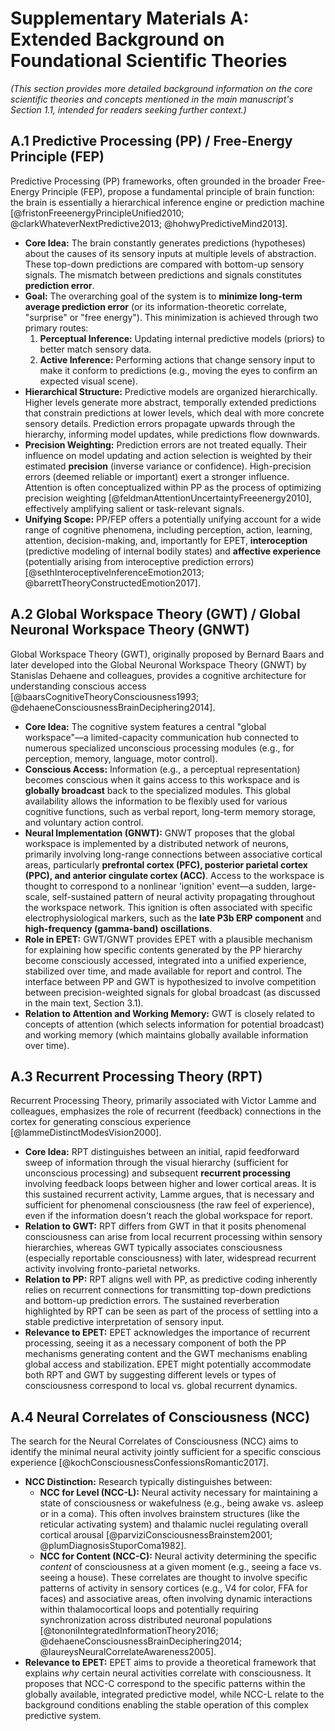 # Supplementary Materials A: Extended Background on Foundational Scientific Theories

*(This section provides more detailed background information on the core scientific theories and concepts mentioned in the main manuscript's Section 1.1, intended for readers seeking further context.)*

## A.1 Predictive Processing (PP) / Free-Energy Principle (FEP)

Predictive Processing (PP) frameworks, often grounded in the broader Free-Energy Principle (FEP), propose a fundamental principle of brain function: the brain is essentially a hierarchical inference engine or prediction machine [@fristonFreeenergyPrincipleUnified2010; @clarkWhateverNextPredictive2013; @hohwyPredictiveMind2013].

*   **Core Idea:** The brain constantly generates predictions (hypotheses) about the causes of its sensory inputs at multiple levels of abstraction. These top-down predictions are compared with bottom-up sensory signals. The mismatch between predictions and signals constitutes **prediction error**.
*   **Goal:** The overarching goal of the system is to **minimize long-term average prediction error** (or its information-theoretic correlate, "surprise" or "free energy"). This minimization is achieved through two primary routes:
    1.  **Perceptual Inference:** Updating internal predictive models (priors) to better match sensory data.
    2.  **Active Inference:** Performing actions that change sensory input to make it conform to predictions (e.g., moving the eyes to confirm an expected visual scene).
*   **Hierarchical Structure:** Predictive models are organized hierarchically. Higher levels generate more abstract, temporally extended predictions that constrain predictions at lower levels, which deal with more concrete sensory details. Prediction errors propagate upwards through the hierarchy, informing model updates, while predictions flow downwards.
*   **Precision Weighting:** Prediction errors are not treated equally. Their influence on model updating and action selection is weighted by their estimated **precision** (inverse variance or confidence). High-precision errors (deemed reliable or important) exert a stronger influence. Attention is often conceptualized within PP as the process of optimizing precision weighting [@feldmanAttentionUncertaintyFreeenergy2010], effectively amplifying salient or task-relevant signals.
*   **Unifying Scope:** PP/FEP offers a potentially unifying account for a wide range of cognitive phenomena, including perception, action, learning, attention, decision-making, and, importantly for EPET, **interoception** (predictive modeling of internal bodily states) and **affective experience** (potentially arising from interoceptive prediction errors) [@sethInteroceptiveInferenceEmotion2013; @barrettTheoryConstructedEmotion2017].

## A.2 Global Workspace Theory (GWT) / Global Neuronal Workspace Theory (GNWT)

Global Workspace Theory (GWT), originally proposed by Bernard Baars and later developed into the Global Neuronal Workspace Theory (GNWT) by Stanislas Dehaene and colleagues, provides a cognitive architecture for understanding conscious access [@baarsCognitiveTheoryConsciousness1993; @dehaeneConsciousnessBrainDeciphering2014].

*   **Core Idea:** The cognitive system features a central "global workspace"—a limited-capacity communication hub connected to numerous specialized unconscious processing modules (e.g., for perception, memory, language, motor control).
*   **Conscious Access:** Information (e.g., a perceptual representation) becomes conscious when it gains access to this workspace and is **globally broadcast** back to the specialized modules. This global availability allows the information to be flexibly used for various cognitive functions, such as verbal report, long-term memory storage, and voluntary action control.
*   **Neural Implementation (GNWT):** GNWT proposes that the global workspace is implemented by a distributed network of neurons, primarily involving long-range connections between associative cortical areas, particularly **prefrontal cortex (PFC), posterior parietal cortex (PPC), and anterior cingulate cortex (ACC)**. Access to the workspace is thought to correspond to a nonlinear 'ignition' event—a sudden, large-scale, self-sustained pattern of neural activity propagating throughout the workspace network. This ignition is often associated with specific electrophysiological markers, such as the **late P3b ERP component** and **high-frequency (gamma-band) oscillations**.
*   **Role in EPET:** GWT/GNWT provides EPET with a plausible mechanism for explaining how specific contents generated by the PP hierarchy become consciously accessed, integrated into a unified experience, stabilized over time, and made available for report and control. The interface between PP and GWT is hypothesized to involve competition between precision-weighted signals for global broadcast (as discussed in the main text, Section 3.1).
*   **Relation to Attention and Working Memory:** GWT is closely related to concepts of attention (which selects information for potential broadcast) and working memory (which maintains globally available information over time).

## A.3 Recurrent Processing Theory (RPT)

Recurrent Processing Theory, primarily associated with Victor Lamme and colleagues, emphasizes the role of recurrent (feedback) connections in the cortex for generating conscious experience [@lammeDistinctModesVision2000].

*   **Core Idea:** RPT distinguishes between an initial, rapid feedforward sweep of information through the visual hierarchy (sufficient for unconscious processing) and subsequent **recurrent processing** involving feedback loops between higher and lower cortical areas. It is this sustained recurrent activity, Lamme argues, that is necessary and sufficient for phenomenal consciousness (the raw feel of experience), even if the information doesn't reach the global workspace for report.
*   **Relation to GWT:** RPT differs from GWT in that it posits phenomenal consciousness can arise from local recurrent processing within sensory hierarchies, whereas GWT typically associates consciousness (especially reportable consciousness) with later, widespread recurrent activity involving fronto-parietal networks.
*   **Relation to PP:** RPT aligns well with PP, as predictive coding inherently relies on recurrent connections for transmitting top-down predictions and bottom-up prediction errors. The sustained reverberation highlighted by RPT can be seen as part of the process of settling into a stable predictive interpretation of sensory input.
*   **Relevance to EPET:** EPET acknowledges the importance of recurrent processing, seeing it as a necessary component of both the PP mechanisms generating content and the GWT mechanisms enabling global access and stabilization. EPET might potentially accommodate both RPT and GWT by suggesting different levels or types of consciousness correspond to local vs. global recurrent dynamics.

## A.4 Neural Correlates of Consciousness (NCC)

The search for the Neural Correlates of Consciousness (NCC) aims to identify the minimal neural activity jointly sufficient for a specific conscious experience [@kochConsciousnessConfessionsRomantic2017].

*   **NCC Distinction:** Research typically distinguishes between:
    *   **NCC for Level (NCC-L):** Neural activity necessary for maintaining a state of consciousness or wakefulness (e.g., being awake vs. asleep or in a coma). This often involves brainstem structures (like the reticular activating system) and thalamic nuclei regulating overall cortical arousal [@parviziConsciousnessBrainstem2001; @plumDiagnosisStuporComa1982].
    *   **NCC for Content (NCC-C):** Neural activity determining the specific *content* of consciousness at a given moment (e.g., seeing a face vs. seeing a house). These correlates are thought to involve specific patterns of activity in sensory cortices (e.g., V4 for color, FFA for faces) and associative areas, often involving dynamic interactions within thalamocortical loops and potentially requiring synchronization across distributed neuronal populations [@tononiIntegratedInformationTheory2016; @dehaeneConsciousnessBrainDeciphering2014; @laureysNeuralCorrelateAwareness2005].
*   **Relevance to EPET:** EPET aims to provide a theoretical framework that explains *why* certain neural activities correlate with consciousness. It proposes that NCC-C correspond to the specific patterns within the globally available, integrated predictive model, while NCC-L relate to the background conditions enabling the stable operation of this complex predictive system.
